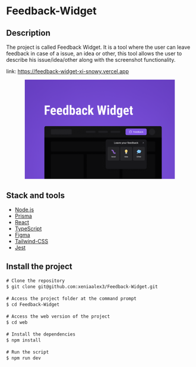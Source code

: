 # Feedback-Widget

## Description
The project is called Feedback Widget. It is a tool where the user can leave feedback in case of a issue, an idea or other, this tool allows the user to describe his issue/idea/other along with the screenshot functionality. 

link: https://feedback-widget-xi-snowy.vercel.app


<p align="center">
<img width='80%' height='80%' src="./assets/img/layout.png" alt="Next Level Week feedback Logo"/></p>


## Stack and tools
* [Node.js](https://nodejs.org/en/)
* [Prisma](https://www.prisma.io/)
* [React](https://reactjs.org/)
* [TypeScript](https://typescript.org/)
* [Figma](https://www.figma.com/)
* [Tailwind-CSS](https://tailwindcss.com/)
* [Jest](https://jestjs.io/fr/)

## Install the project 

```
# Clone the repository
$ git clone git@github.com:xeniaalex3/Feedback-Widget.git

# Access the project folder at the command prompt
$ cd Feedback-Widget

# Access the web version of the project 
$ cd web

# Install the dependencies
$ npm install

# Run the script 
$ npm run dev 

```
